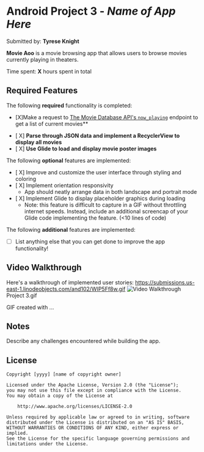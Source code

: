 # Android Project 3 - *Name of App Here*

Submitted by: **Tyrese Knight**

**Movie Aoo** is a movie browsing app that allows users to browse movies currently playing in theaters.

Time spent: **X** hours spent in total

## Required Features

The following **required** functionality is completed:
*  [X]Make a request to [The Movie Database API's `now_playing`](https://developers.themoviedb.org/3/movies/get-now-playing) endpoint to get a list of current movies**

- [ X] **Parse through JSON data and implement a RecyclerView to display all movies**
- [ X] **Use Glide to load and display movie poster images**

The following **optional** features are implemented:

- [ X] Improve and customize the user interface through styling and coloring
- [ X] Implement orientation responsivity
  - App should neatly arrange data in both landscape and portrait mode
- [ X] Implement Glide to display placeholder graphics during loading
  - Note: this feature is difficult to capture in a GIF without throttling internet speeds.  Instead, include an additional screencap of your Glide code implementing the feature.  (<10 lines of code)

The following **additional** features are implemented:

- [ ] List anything else that you can get done to improve the app functionality!

## Video Walkthrough

Here's a walkthrough of implemented user stories:
https://submissions.us-east-1.linodeobjects.com/and102/WIP5Ff8w.gif
<img src='https://submissions.us-east-1.linodeobjects.com/and102/WIP5Ff8w.gif' title='Video Walkthrough' width='' alt='Video Walkthrough' />
Project 3.gif
<!-- Replace this with whatever GIF tool you used! -->
GIF created with ...  
<!-- Recommended tools:
[Kap](https://getkap.co/) for macOS
[ScreenToGif](https://submissions.us-east-1.linodeobjects.com/and102/WIP5Ff8w.gif) for Windows
[peek](https://github.com/phw/peek) for Linux. -->

## Notes

Describe any challenges encountered while building the app.

## License

    Copyright [yyyy] [name of copyright owner]

    Licensed under the Apache License, Version 2.0 (the "License");
    you may not use this file except in compliance with the License.
    You may obtain a copy of the License at

        http://www.apache.org/licenses/LICENSE-2.0

    Unless required by applicable law or agreed to in writing, software
    distributed under the License is distributed on an "AS IS" BASIS,
    WITHOUT WARRANTIES OR CONDITIONS OF ANY KIND, either express or implied.
    See the License for the specific language governing permissions and
    limitations under the License.
